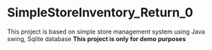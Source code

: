 # SimpleStoreInventory_Return_0
This project is based on simple store management system using Java swing, Sqlite database
**This project is only for demo purposes**
